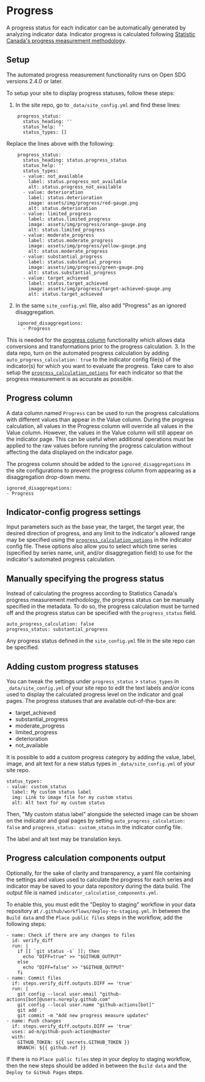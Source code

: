 <h1>Progress</h1>

A progress status for each indicator can be automatically generated by analyzing indicator data. Indicator progress is calculated following [Statistic Canada's progress measurement methodology](https://sdgcif-data-canada-oddcic-donnee.github.io/methodology/).

## Setup

The automated progress measurement functionality runs on Open SDG versions 2.4.0 or later.

To setup your site to display progress statuses, follow these steps:
1. In the site repo, go to `_data/site_config.yml` and find these lines:
```
    progress_status:
      status_heading: ''
      status_help: ''
      status_types: []
```
Replace the lines above with the following:
```
    progress_status:
      status_heading: status.progress_status
      status_help: ''
      status_types:
      - value: not_available
        label: status.progress_not_available
        alt: status.progress_not_available
      - value: deterioration
        label: status.deterioration
        image: assets/img/progress/red-gauge.png
        alt: status.deterioration
      - value: limited_progress
        label: status.limited_progress
        image: assets/img/progress/orange-gauge.png
        alt: status.limited_progress
      - value: moderate_progress
        label: status.moderate_progress
        image: assets/img/progress/yellow-gauge.png
        alt: status.moderate_progress
      - value: substantial_progress
        label: status.substantial_progress
        image: assets/img/progress/green-gauge.png
        alt: status.substantial_progress
      - value: target_achieved
        label: status.target_achieved
        image: assets/img/progress/target-achieved-gauge.png
        alt: status.target_achieved
```
2. In the same `site_config.yml` file, also add "Progress" as an ignored disaggregation. 
```
    ignored_disaggregations:
      - Progress
```
This is needed for the [progress column](#progress-column) functionality which allows data conversions and transformations prior to the progress calculation.
3. In the data repo, turn on the automated progress calculation by adding `auto_progress_calculation: true` to the indicator config file(s) of the indicator(s) for which you want to evaluate the progress. Take care to also setup the [`progress_calculation_options`](indicator-configuration.md#progress_calculation_options) for each indicator so that the progress measurement is as accurate as possible.

## Progress column

A data column named `Progress` can be used to run the progress calculations with different values than appear in the Value column. During the progress calculation, all values in the Progress column will override all values in the Value column. However, the values in the Value column will still appear on the indicator page. This can be useful when additional operations must be applied to the raw values before running the progress calculation without affecting the data displayed on the indicator page.

The progress column should be added to the `ignored_disaggregations` in the site configurations to prevent the progress column from appearing as a disaggregation drop-down menu.
```
ignored_disaggregations:
- Progress
```

## Indicator-config progress settings

Input parameters such as the base year, the target, the target year, the desired direction of progress, and any limit to the indicator's allowed range may be specified using the [`progress_calculation_options`](indicator-configuration.md#progress_calculation_options) in the indicator config file. These options also allow you to select which time series (specified by series name, unit, and/or disaggregation field) to use for the indicator's automated progress calculation. 

## Manually specifying the progress status

Instead of calculating the progress according to Statistics Canada's progress measurement methodology, the progress status can be manually specified in the metadata. To do so, the progress calculation must be turned off and the progress status can be specified with the `progress_status` field.
```
auto_progress_calculation: false
progress_status: substantial_progress
```
Any progress status defined in the `site_config.yml` file in the site repo can be specified.

## Adding custom progress statuses

You can tweak the settings under `progress_status` > `status_types` in `_data/site_config.yml` of your site repo to edit the text labels and/or icons used to display the calculated progress level on the indicator and goal pages. The progress statuses that are available out-of-the-box are:
- target_achieved
- substantial_progress
- moderate_progress
- limited_progress
- deterioration
- not_available

It is possible to add a custom progress category by adding the value, label, image, and alt text for a new status types in `_data/site_config.yml` of your site repo.

```
status_types:
- value: custom_status
  label: My custom status label
  img: Link to image file for my custom status
  alt: Alt text for my custom status
```

Then, "My custom status label" alongside the selected image can be shown on the indicator and goal pages by setting `auto_progress_calculation: false` and `progress_status: custom_status` in the indicator config file.

The label and alt text may be translation keys.

## Progress calculation components output

Optionally, for the sake of clarity and transparency, a yaml file containing the settings and values used to calculate the progress for each series and indicator may be saved to your data repository during the data build. The output file is named `indicator_calculation_components.yml`.

 To enable this, you must edit the "Deploy to staging" workflow in your data repository at `/.github/workflows/deploy-to-staging.yml`. In between the `Build data` and the `Place public files` steps in the workflow, add the following steps:
```
- name: Check if there are any changes to files
  id: verify_diff
  run: |
    if [[ `git status -s` ]]; then
      echo "DIFF=true" >> "$GITHUB_OUTPUT"
    else
      echo "DIFF=false" >> "$GITHUB_OUTPUT"
    fi
- name: Commit files
  if: steps.verify_diff.outputs.DIFF == 'true'
  run: |
    git config --local user.email "github-actions[bot]@users.noreply.github.com"
    git config --local user.name "github-actions[bot]"
    git add .
    git commit -m "Add new progress measure updates"
- name: Push changes
  if: steps.verify_diff.outputs.DIFF == 'true'
  uses: ad-m/github-push-action@master
  with:
    GITHUB_TOKEN: ${{ secrets.GITHUB_TOKEN }}
    BRANCH: ${{ github.ref }}
```

If there is no `Place public files` step in your deploy to staging workflow, then the new steps should be added in between the `Build data` and the `Deploy to GitHub Pages` steps.


